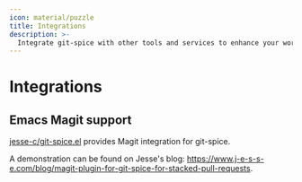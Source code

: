 ```yaml
---
icon: material/puzzle
title: Integrations
description: >-
  Integrate git-spice with other tools and services to enhance your workflow.
---
```


# Integrations

## Emacs Magit support

<!-- gs:version v0.18.0 -->

[jesse-c/git-spice.el](https://github.com/jesse-c/git-spice.el)
provides Magit integration for git-spice.

A demonstration can be found on Jesse's blog:
<https://www.j-e-s-s-e.com/blog/magit-plugin-for-git-spice-for-stacked-pull-requests>.
